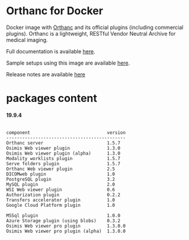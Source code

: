 # Orthanc for Docker
Docker image with [Orthanc](http://www.orthanc-server.com/) and its official plugins (including commercial plugins). Orthanc is a lightweight, RESTful Vendor Neutral Archive for medical imaging.

Full documentation is available [here](https://osimis.atlassian.net/wiki/spaces/OKB/pages/26738689/How+to+use+osimis+orthanc+Docker+images).

Sample setups using this image are available [here](https://bitbucket.org/osimis/orthanc-setup-samples/).

Release notes are available [here](https://bitbucket.org/osimis/orthanc-builder/src/master/release-notes-docker-images.txt)


# packages content

#### 19.9.4
```

component                             version
---------------------------------------------
Orthanc server                        1.5.7
Osimis Web viewer plugin              1.3.0
Osimis Web viewer plugin (alpha)      1.3.0
Modality worklists plugin             1.5.7
Serve folders plugin                  1.5.7
Orthanc Web viewer plugin             2.5
DICOMweb plugin                       1.0
PostgreSQL plugin                     3.2
MySQL plugin                          2.0
WSI Web viewer plugin                 0.6
Authorization plugin                  0.2.2
Transfers accelerator plugin          1.0
Google Cloud Platform plugin          1.0

MSSql plugin                          1.0.0
Azure Storage plugin (using blobs)    0.3.2
Osimis Web viewer pro plugin          1.3.0.0
Osimis Web viewer pro plugin (alpha)  1.3.0.0
```
